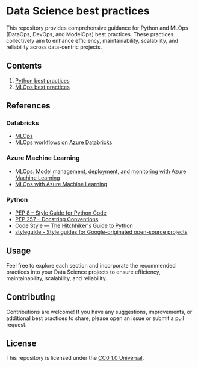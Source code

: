 # Data Science best practices
This repository provides comprehensive guidance for Python and MLOps (DataOps, DevOps, and ModelOps) best practices. These practices collectively aim to enhance efficiency, maintainability, scalability, and reliability across data-centric projects.

## Contents
1. [Python best practices](./python.md)
2. [MLOps best practices](./mlops.md)

## References
### Databricks
- [MLOps](https://www.databricks.com/glossary/mlops)
- [MLOps workflows on Azure Databricks](https://learn.microsoft.com/en-us/azure/databricks/machine-learning/mlops/mlops-workflow)

### Azure Machine Learning
- [MLOps: Model management, deployment, and monitoring with Azure Machine Learning](https://learn.microsoft.com/en-us/azure/machine-learning/concept-model-management-and-deployment?view=azureml-api-2)
- [MLOps with Azure Machine Learning](https://learn.microsoft.com/en-us/azure/cloud-adoption-framework/manage/mlops-machine-learning)

### Python
- [PEP 8 – Style Guide for Python Code](https://peps.python.org/pep-0008/)
- [PEP 257 – Docstring Conventions](https://peps.python.org/pep-0257/)
- [Code Style — The Hitchhiker's Guide to Python](https://python-guide.org/writing/style/)
- [styleguide - Style guides for Google-originated open-source projects](https://github.com/google/styleguide)

## Usage

Feel free to explore each section and incorporate the recommended practices into your Data Science projects to ensure efficiency, maintainability, scalability, and reliability.

## Contributing

Contributions are welcome! If you have any suggestions, improvements, or additional best practices to share, please open an issue or submit a pull request.

## License

This repository is licensed under the [CC0 1.0 Universal](LICENSE).
